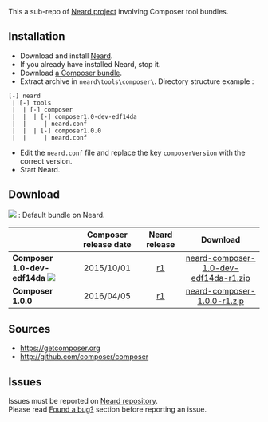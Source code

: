 This a sub-repo of [Neard project](https://github.com/crazy-max/neard) involving Composer tool bundles.

## Installation

* Download and install [Neard](https://github.com/crazy-max/neard).
* If you already have installed Neard, stop it.
* Download [a Composer bundle](#download).
* Extract archive in `neard\tools\composer\`. Directory structure example :

```
[-] neard
 | [-] tools
 |  | [-] composer 
 |  |  | [-] composer1.0-dev-edf14da
 |  |     | neard.conf
 |  |  | [-] composer1.0.0
 |  |     | neard.conf
```

* Edit the `neard.conf` file and replace the key `composerVersion` with the correct version.
* Start Neard.

## Download

![](https://raw.github.com/crazy-max/neard-tool-composer/master/img/star-20160403.png) : Default bundle on Neard.

|                              | Composer release date | Neard release | Download |
| -----------------------------|:---------------------:|:-------------:|:--------:|
| **Composer 1.0-dev-edf14da** ![](https://raw.github.com/crazy-max/neard-tool-composer/master/img/star-20160403.png) | 2015/10/01 | [r1](https://github.com/crazy-max/neard-tool-composer/releases/tag/r1) | [neard-composer-1.0-dev-edf14da-r1.zip](https://github.com/crazy-max/neard-tool-composer/releases/download/r1/neard-composer-1.0-dev-edf14da-r1.zip) |
| **Composer 1.0.0** | 2016/04/05 | [r1](https://github.com/crazy-max/neard-tool-composer/releases/tag/r1) | [neard-composer-1.0.0-r1.zip](https://github.com/crazy-max/neard-tool-composer/releases/download/r1/neard-composer-1.0.0-r1.zip) |

## Sources

* https://getcomposer.org
* http://github.com/composer/composer

## Issues

Issues must be reported on [Neard repository](https://github.com/crazy-max/neard/issues).<br />
Please read [Found a bug?](https://github.com/crazy-max/neard#found-a-bug) section before reporting an issue.
